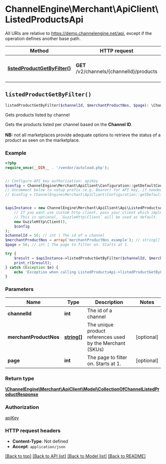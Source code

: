 # ChannelEngine\Merchant\ApiClient\ListedProductsApi

All URIs are relative to https://demo.channelengine.net/api, except if the operation defines another base path.

| Method | HTTP request | Description |
| ------------- | ------------- | ------------- |
| [**listedProductGetByFilter()**](ListedProductsApi.md#listedProductGetByFilter) | **GET** /v2/channels/{channelId}/products | Gets products listed by channel |


## `listedProductGetByFilter()`

```php
listedProductGetByFilter($channelId, $merchantProductNos, $page): \ChannelEngine\Merchant\ApiClient\Model\CollectionOfChannelListedProductResponse
```

Gets products listed by channel

Gets the products listed per channel based on the **Channel ID**.<br /> <br />**NB:** not all marketplaces provide adequate options to retrieve the status of a product as seen on the marketplace.

### Example

```php
<?php
require_once(__DIR__ . '/vendor/autoload.php');


// Configure API key authorization: apiKey
$config = ChannelEngine\Merchant\ApiClient\Configuration::getDefaultConfiguration()->setApiKey('apikey', 'YOUR_API_KEY');
// Uncomment below to setup prefix (e.g. Bearer) for API key, if needed
// $config = ChannelEngine\Merchant\ApiClient\Configuration::getDefaultConfiguration()->setApiKeyPrefix('apikey', 'Bearer');


$apiInstance = new ChannelEngine\Merchant\ApiClient\Api\ListedProductsApi(
    // If you want use custom http client, pass your client which implements `GuzzleHttp\ClientInterface`.
    // This is optional, `GuzzleHttp\Client` will be used as default.
    new GuzzleHttp\Client(),
    $config
);
$channelId = 56; // int | The id of a channel
$merchantProductNos = array('merchantProductNos_example'); // string[] | The unique product references used by the Merchant (SKUs)
$page = 56; // int | The page to filter on. Starts at 1.

try {
    $result = $apiInstance->listedProductGetByFilter($channelId, $merchantProductNos, $page);
    print_r($result);
} catch (Exception $e) {
    echo 'Exception when calling ListedProductsApi->listedProductGetByFilter: ', $e->getMessage(), PHP_EOL;
}
```

### Parameters

| Name | Type | Description  | Notes |
| ------------- | ------------- | ------------- | ------------- |
| **channelId** | **int**| The id of a channel | |
| **merchantProductNos** | [**string[]**](../Model/string.md)| The unique product references used by the Merchant (SKUs) | [optional] |
| **page** | **int**| The page to filter on. Starts at 1. | [optional] |

### Return type

[**\ChannelEngine\Merchant\ApiClient\Model\CollectionOfChannelListedProductResponse**](../Model/CollectionOfChannelListedProductResponse.md)

### Authorization

[apiKey](../../README.md#apiKey)

### HTTP request headers

- **Content-Type**: Not defined
- **Accept**: `application/json`

[[Back to top]](#) [[Back to API list]](../../README.md#endpoints)
[[Back to Model list]](../../README.md#models)
[[Back to README]](../../README.md)

